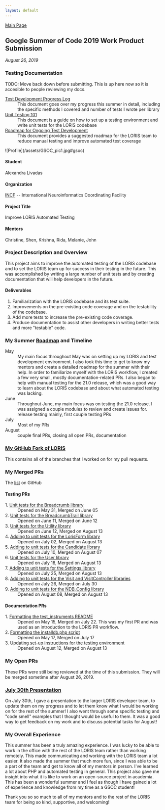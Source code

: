 ```yaml
---
layout: default
---
```


[Main Page](https://alexandralivadas.github.io/)

## Google Summer of Code 2019 Work Product Submission
_August 26, 2019_

### Testing Documentation
TODO: Move back down before submitting. This is up here now so it is accesible to people reviewing my docs. 

<dl>
<dt>
<a href="https://docs.google.com/document/d/1oNBvuH1UjeJSJ3N5b360oJTBsfNTtfUdjACOKXPqniY/edit?usp=sharing">Test Development Progress Log</a>
</dt>
<dd>This document goes over my progress this summer in detail, including the specific methods I covered and number of tests I wrote per library</dd>
<dt>
<a href="https://docs.google.com/document/d/1nea2xHeMR8GtDZyPT4NU8XjQjJtR5_XLdjWwRyW1lmY/edit?usp=sharing">Unit Testing 101</a>
</dt>
<dd>This document is a guide on how to set up a testing environment and write unit tests for the LORIS codebase</dd>
<dt>
<a href="https://docs.google.com/document/d/1h9s2D45ab6maXuPSQtOHstmcAPc2SF2eekFALKyd9Ug/edit?usp=sharing">Roadmap for Ongoing Test Development</a>
</dt>
<dd>This document provides a suggested roadmap for the LORIS team to reduce manual testing and improve automated test coverage</dd>
</dl>
![Profile](/assets/GSOC_pic1.jpg#gsoc)

#### Student
Alexandra Livadas

#### Organization
[INCF](https:www.incf.org/) -- International Neuroinformatics Coordinating Facility

#### Project Title
Improve LORIS Automated Testing

#### Mentors
Christine, Shen, Krishna, Rida, Melanie, John

### Project Description and Overview

This project aims to improve the automated testing of the LORIS codebase and to set the LORIS team up for success in their testing in the future. This was accomplished by writing a large number of unit tests and by creating documentation that will help developers in the future. 

#### Deliverables
1. Familiarization with the LORIS codebase and its test suite.
2. Improvements on the pre-existing code coverage and on the testability of the codebase. 
3. Add more tests to increase the pre-existing code coverage.
4. Produce documentation to assist other developers in writing better tests and more "testable" code.

### My Summer [Roadmap](https://docs.google.com/document/d/1T117SL0DfWE7x0mGoMm2MvP7T2UFudPR7IzSGNza3MM/edit?usp=sharing) and Timeline
<dl>
<dt>May</dt>
<dd>My main focus throughout May was on setting up my LORIS and test development environment. I also took this time to get to know my mentors and create a detailed roadmap for the summer with their help. In order to familiarize myself with the LORIS workflow, I created a few very small, mostly documentation-related PRs. I also began to help with manual testing for the 21.0 release, which was a good way to learn about the LORIS codebase and about what automated testing was lacking.</dd>
<dt>June</dt>
<dd>Throughout June, my main focus was on testing the 21.0 release. I was assigned a couple modules to review and create issues for. release testing mainly, first couple testing PRs</dd>
<dt>July</dt>
<dd>Most of my PRs</dd>
<dt>August</dt>
<dd>couple final PRs, closing all open PRs, documentation</dd>
</dl>

### [My GitHub Fork of LORIS](https://github.com/AlexandraLivadas/Loris)
This contains all of the branches that I worked on for my pull requests. 

### My Merged PRs
The [list](https://github.com/aces/Loris/pulls?utf8=%E2%9C%93&q=is%3Apr+author%3AAlexandraLivadas+is%3Amerged+) on GitHub

#### Testing PRs
<dl>
<dt><span style="font-weight:normal">1. <a href="https://github.com/aces/Loris/pull/4769">Unit tests for the Breadcrumb library</a></span></dt>
<dd>Opened on May 31, Merged on June 05</dd>
<dt>2. <a href="https://github.com/aces/Loris/pull/4840">Unit tests for the BreadcrumbTrail library</a></dt> 
<dd>Opened on June 11, Merged on June 12</dd>
<dt>3. <a href="https://github.com/aces/Loris/pull/4861">Unit tests for the Utility library</a></dt> 
<dd>Opened on June 12, Merged on August 13</dd>
<dt>4. <a href="https://github.com/aces/Loris/pull/4916">Adding to unit tests for the LorisForm library</a></dt>
<dd>Opened on July 02, Merged on August 13</dd>
<dt>5. <a href="https://github.com/aces/Loris/pull/4936">Adding to unit tests for the Candidate library</a></dt>
<dd>Opened on July 10, Merged on August 07</dd>
<dt>6. <a href="https://github.com/aces/Loris/pull/4979">Unit tests for the User library</a></dt>
<dd>Opened on July 18, Merged on August 13</dd>
<dt>7. <a href="https://github.com/aces/Loris/pull/4987">Adding to unit tests for the Settings library</a></dt> 
<dd>Opened on July 25, Merged on August 13</dd>
<dt>8. <a href="https://github.com/aces/Loris/pull/4988">Adding to unit tests for the Visit and VisitController libraries</a></dt>
<dd>Opened on July 26, Merged on July 30</dd>
<dt>9. <a href="https://github.com/aces/Loris/pull/5012">Adding to unit tests for the NDB_Config library</a></dt>
<dd>Opened on August 08, Merged on August 13</dd>
</dl>

#### Documentation PRs
<dl>
<dt>1. <a href="https://github.com/aces/Loris/pull/4622">Formatting the test_instruments README</a></dt>
<dd>Opened on May 15, Merged on July 22. This was my first PR and was used as an introduction to the LORIS PR workflow.</dd>
<dt>2. <a href="https://github.com/aces/Loris/pull/4649">Formatting the installdb.php script</a></dt>
<dd>Opened on May 17, Merged on July 17</dd>
<dt>3. <a href="https://github.com/aces/Loris/pull/5020">Updating set-up instructions for the testing environment</a></dt>
<dd>Opened on August 12, Merged on August 13</dd>
</dl>

### My Open PRs
These PRs were still being reviewed at the time of this submission. They will be merged sometime after August 26, 2019. 

### [July 30th Presentation](/assets/GSOC_Presentation.pdf)
On July 30th, I gave a presentation to the larger LORIS developer team, to update them on my progress and to let them know what I would be working on for the rest of the summer! I also went through some specific testing and "code smell" examples that I thought would be useful to them. It was a good way to get feedback on my work and to discuss potential tasks for August!

### My Overall Experience

This summer has been a truly amazing experience. I was lucky to be able to work in the office with the rest of the LORIS team rather than working remotely. This made communicating and working with the LORIS team a lot easier. It also made the summer that much more fun, since I was able to be a part of the team and get to know all of my mentors in person. I've learned a lot about PHP and automated testing in general. This project also gave me insight into what it is like to work on an open-source project in academia. This has been a wonderful summer and I feel as though I have gained a lot of experience and knowledge from my time as a GSOC student! 

Thank you so so much to all of my mentors and to the rest of the LORIS team for being so kind, supportive, and welcoming! 
